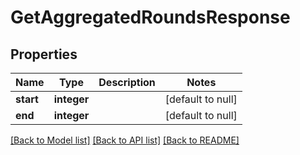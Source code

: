 # GetAggregatedRoundsResponse

## Properties
Name | Type | Description | Notes
------------ | ------------- | ------------- | -------------
**start** | **integer** |  | [default to null]
**end** | **integer** |  | [default to null]

[[Back to Model list]](../README.md#documentation-for-models) [[Back to API list]](../README.md#documentation-for-api-endpoints) [[Back to README]](../README.md)


